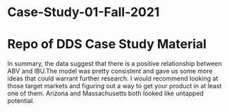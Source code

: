 # Case-Study-01-Fall-2021
# Repo of DDS Case Study Material
In summary, the data suggest that there is a positive relationship between ABV and IBU.The model was pretty consistent and gave us some more ideas that could warrant further research. I would recommend looking at those target markets and figuring out a way to get your product in at least one of them. Arizona and Massachusetts both looked like untapped potential.
